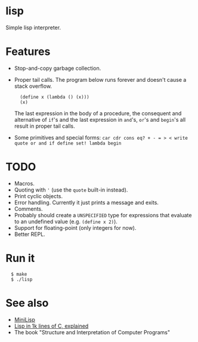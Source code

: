# lisp
Simple lisp interpreter.

# Features
- Stop-and-copy garbage collection.
- Proper tail calls. The program below runs forever and doesn't cause a stack overflow.

  ```
    (define x (lambda () (x)))
    (x)
  ```
  
  The last expression in the body of a procedure, the consequent and alternative of `if`'s and the
  last expression in `and`'s, `or`'s and `begin`'s all result in proper tail calls.
- Some primitives and special forms: `car cdr cons eq? + - = > < write quote or and if define set! lambda begin`
 
# TODO
- Macros.
- Quoting with `'` (use the `quote` built-in instead).
- Print cyclic objects.
- Error handling. Currently it just prints a message and exits.
- Comments.
- Probably should create a `UNSPECIFIED` type for expressions that evaluate to an undefined value (e.g. `(define x 2)`).
- Support for floating-point (only integers for now).
- Better REPL.

# Run it
```
  $ make
  $ ./lisp
```

# See also
- [MiniLisp](https://github.com/rui314/minilisp)
- [Lisp in 1k lines of C, explained](https://github.com/Robert-van-Engelen/lisp)
- The book "Structure and Interpretation of Computer Programs"

